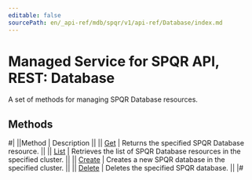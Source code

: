 ```yaml
---
editable: false
sourcePath: en/_api-ref/mdb/spqr/v1/api-ref/Database/index.md
---
```


# Managed Service for SPQR API, REST: Database

A set of methods for managing SPQR Database resources.

## Methods

#|
||Method | Description ||
|| [Get](get.md) | Returns the specified SPQR Database resource. ||
|| [List](list.md) | Retrieves the list of SPQR Database resources in the specified cluster. ||
|| [Create](create.md) | Creates a new SPQR database in the specified cluster. ||
|| [Delete](delete.md) | Deletes the specified SPQR database. ||
|#